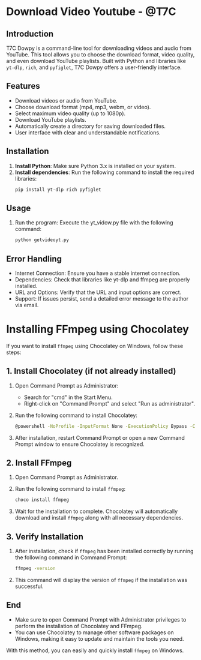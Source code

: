# Download Video Youtube - @T7C

## Introduction

T7C Dowpy is a command-line tool for downloading videos and audio from YouTube. This tool allows you to choose the download format, video quality, and even download YouTube playlists. Built with Python and libraries like `yt-dlp`, `rich`, and `pyfiglet`, T7C Dowpy offers a user-friendly interface.

## Features

- Download videos or audio from YouTube.
- Choose download format (mp4, mp3, webm, or video).
- Select maximum video quality (up to 1080p).
- Download YouTube playlists.
- Automatically create a directory for saving downloaded files.
- User interface with clear and understandable notifications.

## Installation

1. **Install Python**: Make sure Python 3.x is installed on your system.
2. **Install dependencies**: Run the following command to install the required libraries:
   ```bash
   pip install yt-dlp rich pyfiglet 

## Usage
1. Run the program: Execute the yt_vidow.py file with the following command:
   ```bash
   python getvideoyt.py

## Error Handling
- Internet Connection: Ensure you have a stable internet connection.
- Dependencies: Check that libraries like yt-dlp and ffmpeg are properly installed.
- URL and Options: Verify that the URL and input options are correct.
- Support: If issues persist, send a detailed error message to the author via email.


# Installing FFmpeg using Chocolatey

If you want to install `ffmpeg` using Chocolatey on Windows, follow these steps:

## 1. Install Chocolatey (if not already installed)

1. Open Command Prompt as Administrator:
   - Search for "cmd" in the Start Menu.
   - Right-click on "Command Prompt" and select "Run as administrator".

2. Run the following command to install Chocolatey:

    ```bash
    @powershell -NoProfile -InputFormat None -ExecutionPolicy Bypass -Command "iex ((New-Object System.Net.WebClient).DownloadString('https://chocolatey.org/install.ps1'))" && SET "PATH=%PATH%;%ALLUSERSPROFILE%\chocolatey\bin"
    ```

3. After installation, restart Command Prompt or open a new Command Prompt window to ensure Chocolatey is recognized.

## 2. Install FFmpeg

1. Open Command Prompt as Administrator.

2. Run the following command to install `ffmpeg`:

    ```bash
    choco install ffmpeg
    ```

3. Wait for the installation to complete. Chocolatey will automatically download and install `ffmpeg` along with all necessary dependencies.

## 3. Verify Installation

1. After installation, check if `ffmpeg` has been installed correctly by running the following command in Command Prompt:

    ```bash
    ffmpeg -version
    ```

2. This command will display the version of `ffmpeg` if the installation was successful.

## End

- Make sure to open Command Prompt with Administrator privileges to perform the installation of Chocolatey and FFmpeg.
- You can use Chocolatey to manage other software packages on Windows, making it easy to update and maintain the tools you need.

With this method, you can easily and quickly install `ffmpeg` on Windows.


